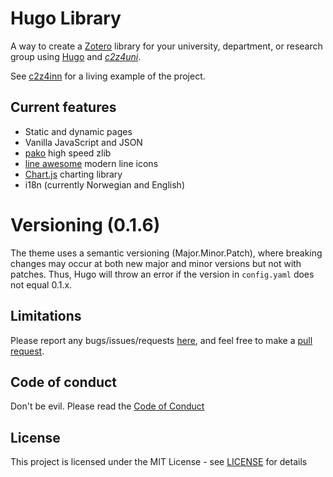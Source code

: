 # Hugo Library

A way to create a [Zotero](https://www.zotero.org/) library for your university, 
department, or research group using [Hugo](https://gohugo.io/) and 
[*c2z4uni*](https://oeysan.github.io/c2z4uni/).

See [c2z4inn](https://oeysan.github.io/c2z4inn/) for a living example of the
project.

## Current features

 * Static and dynamic pages
 * Vanilla JavaScript and JSON
 * [pako](https://github.com/nodeca/pako) high speed zlib
 * [line awesome](https://icons8.com/line-awesome) modern line icons
 * [Chart.js](https://www.chartjs.org/) charting library
 * i18n (currently Norwegian and English)

# Versioning (0.1.6)

The theme uses a semantic versioning (Major.Minor.Patch), where breaking changes
may occur at both new major and minor versions but not with patches. Thus, Hugo
will throw an error if the version in `config.yaml` does not equal 0.1.x. 

## Limitations

Please report any bugs/issues/requests
[here](https://github.com/oeysan/hugo-library/issues/), and feel free to make a 
[pull request](https://github.com/oeysan/hugo-library/pulls).

## Code of conduct

Don't be evil. Please read the 
[Code of Conduct](https://github.com/oeysan/hugo-library/blob/main/.github/CONDUCT.md)

## License

This project is licensed under the MIT License - see
[LICENSE](https://github.com/oeysan/hugo-library/blob/main/LICENSE.md) for details